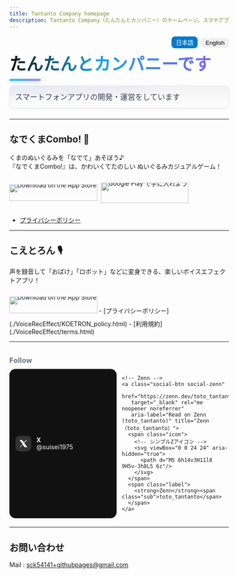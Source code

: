 ```yaml
---
title: Tantanto Company homepage
description: Tantanto Company（たんたんとカンパニー）のホームページ。スマホアプリなどを作っています。
---
```


<div style="text-align:right; margin:1em 0;">
  <button id="btn-ja" class="active">日本語</button>
  <button id="btn-en">English</button>
</div>

<section id="lang-ja" class="lang-section active" markdown="1">

# たんたんとカンパニーです
スマートフォンアプリの開発・運営をしています

---

## なでくまCombo! 🧸
くまのぬいぐるみを「なでて」あそぼう♪  
『なでくまCombo!』は、かわいくてたのしい ぬいぐるみカジュアルゲーム！

<p class="store-badges">
  <a class="badge-appstore" href="https://apps.apple.com/us/app/pat-the-bear/id6747101851">
    <img src="https://developer.apple.com/assets/elements/badges/download-on-the-app-store.svg"
         alt="Download on the App Store">
  </a>
  <a class="badge-googleplay" href="https://play.google.com/store/apps/details?id=com.toto.NadekumaCombo">
    <img src="https://play.google.com/intl/ja/badges/static/images/badges/ja_badge_web_generic.png"
         alt="Google Play で手に入れよう">
  </a>
</p>

- [プライバシーポリシー](./nadekuma_policy.html)

---

## こえとろん 🎙️
声を録音して「おばけ」「ロボット」などに変身できる、楽しいボイスエフェクトアプリ！

<p class="store-badges">
  <a class="badge-appstore" href="https://apps.apple.com/us/app/koetron/id6751819556">
    <img src="https://developer.apple.com/assets/elements/badges/download-on-the-app-store.svg"
         alt="Download on the App Store">
  </a>
</p>
- [プライバシーポリシー](./VoiceRecEffect/KOETRON_policy.html)  
- [利用規約](./VoiceRecEffect/terms.html)

---

<section class="social-section" aria-label="Social links">
  <h3 class="social-title">Follow</h3>
  <div class="social-row">
    <!-- X -->
    <a class="social-btn social-x"
       href="https://x.com/suisei1975"
       target="_blank" rel="me noopener noreferrer"
       aria-label="Follow on X (@suisei1975)" title="X（@suisei1975）">
      <span class="icon">
        <!-- X logo (SVG) -->
        <svg viewBox="0 0 24 24" aria-hidden="true">
          <path d="M18.9 3H21l-6.7 7.6L22 21h-7l-5-6.8L4.5 21H3l7.2-8.4L2 3h7l4.6 6.3L18.9 3z"/>
        </svg>
      </span>
      <span class="label">
        <strong>X</strong><span class="sub">@suisei1975</span>
      </span>
    </a>

    <!-- Zenn -->
    <a class="social-btn social-zenn"
       href="https://zenn.dev/toto_tantanto"
       target="_blank" rel="me noopener noreferrer"
       aria-label="Read on Zenn (toto_tantanto)" title="Zenn（toto_tantanto）">
      <span class="icon">
        <!-- シンプルZアイコン -->
        <svg viewBox="0 0 24 24" aria-hidden="true">
          <path d="M5 6h14v3H11l8 9H5v-3h8L5 6z"/>
        </svg>
      </span>
      <span class="label">
        <strong>Zenn</strong><span class="sub">toto_tantanto</span>
      </span>
    </a>
  </div>
</section>


---

## お問い合わせ
Mail : sck54141+githubpages@gmail.com

</section>

<section id="lang-en" class="lang-section" markdown="1">

# Tantanto Company
We create smartphone apps and games.

---

## Pat the Bear! 🧸
Let’s play by “petting” the teddy bears!  
**Pat the Bear!** is a cute and fun casual game with adorable stuffed animals.

<p class="store-badges">
  <a class="badge-appstore" href="https://apps.apple.com/us/app/pat-the-bear/id6747101851">
    <img src="https://developer.apple.com/assets/elements/badges/download-on-the-app-store.svg"
         alt="Download on the App Store">
  </a>
  <a class="badge-googleplay" href="https://play.google.com/store/apps/details?id=com.toto.NadekumaCombo">
    <img src="https://play.google.com/intl/en_us/badges/static/images/badges/en_badge_web_generic.png"
         alt="Get it on Google Play">
  </a>
</p>

- [Privacy Policy](./nadekuma_policy.html)

---

## Koetron 🎙️
Record your voice and transform it instantly with fun effects like “Ghost” or “Robot”!
<p class="store-badges">
  <a class="badge-appstore" href="https://apps.apple.com/us/app/koetron/id6751819556">
    <img src="https://developer.apple.com/assets/elements/badges/download-on-the-app-store.svg"
         alt="Download on the App Store">
  </a>
</p>
- [Privacy Policy](./VoiceRecEffect/KOETRON_policy.html)  
- [Terms of Service](./VoiceRecEffect/terms.html)

---

<section class="social-section" aria-label="Social links">
  <h3 class="social-title">Follow</h3>
  <div class="social-row">
    <!-- X -->
    <a class="social-btn social-x"
       href="https://x.com/suisei1975"
       target="_blank" rel="me noopener noreferrer"
       aria-label="Follow on X (@suisei1975)" title="X（@suisei1975）">
      <span class="icon">
        <!-- X logo (SVG) -->
        <svg viewBox="0 0 24 24" aria-hidden="true">
          <path d="M18.9 3H21l-6.7 7.6L22 21h-7l-5-6.8L4.5 21H3l7.2-8.4L2 3h7l4.6 6.3L18.9 3z"/>
        </svg>
      </span>
      <span class="label">
        <strong>X</strong><span class="sub">@suisei1975</span>
      </span>
    </a>

    <!-- Zenn -->
    <a class="social-btn social-zenn"
       href="https://zenn.dev/toto_tantanto"
       target="_blank" rel="me noopener noreferrer"
       aria-label="Read on Zenn (toto_tantanto)" title="Zenn（toto_tantanto）">
      <span class="icon">
        <!-- シンプルZアイコン -->
        <svg viewBox="0 0 24 24" aria-hidden="true">
          <path d="M5 6h14v3H11l8 9H5v-3h8L5 6z"/>
        </svg>
      </span>
      <span class="label">
        <strong>Zenn</strong><span class="sub">toto_tantanto</span>
      </span>
    </a>
  </div>
</section>

---

## Contact
Mail : sck54141+githubpages@gmail.com

</section>

<script>
const btnJa = document.getElementById('btn-ja');
const btnEn = document.getElementById('btn-en');
const secJa = document.getElementById('lang-ja');
const secEn = document.getElementById('lang-en');

function applyLang(lang) {
  const isJa = lang === 'ja';
  secJa.classList.toggle('active', isJa);
  secEn.classList.toggle('active', !isJa);
  btnJa.classList.toggle('active', isJa);
  btnEn.classList.toggle('active', !isJa);
  document.documentElement.setAttribute('lang', isJa ? 'ja' : 'en');
  try { localStorage.setItem('siteLang', lang); } catch(e) {}
}

btnJa.addEventListener('click', () => applyLang('ja'));
btnEn.addEventListener('click', () => applyLang('en'));

(function initLang(){
  try {
    const saved = localStorage.getItem('siteLang');
    if(saved){ return applyLang(saved); }
  } catch(e){}
  const nav = (navigator.language||'ja').toLowerCase();
  applyLang(nav.startsWith('ja') ? 'ja' : 'en');
})();
</script>

<style>
/* ================= Base (既存UI) ================= */
.lang-section{display:none;}
.lang-section.active{display:block;}
button{padding:4px 10px; margin-left:4px; border:0; border-radius:8px; cursor:pointer;}
button.active{background:#007acc;color:#fff;}

/* バッジ共通レイアウト */
.store-badges {
  display: inline-flex;
  gap: 8px;
  align-items: center;
  line-height: 0;
}
.store-badges .badge-appstore { display:inline-flex; height:38px; }
.store-badges .badge-googleplay { display:inline-flex; height:47px; }
.store-badges .badge-appstore img,
.store-badges .badge-googleplay img {
  height: 100% !important;
  width: auto;
  display: block;
}

/* ================= Theme Tokens ================= */
:root{
  --card-bg: #ffffff;
  --card-fg: #111111;
  --muted:   #6b7280;   /* slate-500 */
  --ring:    #60a5fa;   /* blue-400 */

  --x-bg: #111111;  --x-fg: #ffffff;
  --z-bg: #155e75;  --z-fg: #ffffff; /* 青緑系 */
}
@media (prefers-color-scheme: dark){
  :root{
    --card-bg: #111418;
    --card-fg: #e5e7eb;
    --muted:   #9ca3af;
    --ring:    #60a5fa;

    --x-bg: #0f1114;  --x-fg: #e5e7eb;
    --z-bg: #0b3d46;  --z-fg: #e5e7eb;
  }
}

/* ================= Social Buttons ================= */
.social-section{ margin: 32px 0 20px; }
.social-title{
  margin: 0 0 10px;
  font-size: 1rem;
  font-weight: 700;
  color: var(--muted);
  letter-spacing: .02em;
}

.social-row{
  display: grid;
  grid-template-columns: repeat(auto-fit, minmax(240px,1fr));
  gap: 12px;
}

.social-btn{
  display: flex;
  align-items: center;
  gap: 12px;
  padding: 12px 14px;
  border-radius: 14px;
  text-decoration: none;
  position: relative;
  overflow: clip;
  background: var(--card-bg);
  color: var(--card-fg);
  transition: transform .15s ease, box-shadow .2s ease, background-color .2s ease;
  box-shadow: 0 2px 10px rgba(0,0,0,.06);
  outline: none;
}
.social-btn:focus-visible{ box-shadow: 0 0 0 3px var(--ring); }

.social-btn .icon{
  flex: 0 0 36px;
  width: 36px; height: 36px;
  display: grid; place-items: center;
  border-radius: 10px;
  background: rgba(255,255,255,.12);
  color: inherit;
}
.social-btn .icon svg{ width:22px; height:22px; fill: currentColor; }

/* —— 読みやすさ最優先の文字色（強制上書き） —— */
.social-btn .label,
.social-btn .label strong,
.social-btn .label .sub{
  color: #ffffff !important;
}
.social-btn .label{
  display:flex; flex-direction:column;
  line-height:1.15;
  font-weight:600;
}
.social-btn .label .sub{
  font-size:.9rem;
  font-weight:400;
  color:#f1f5f9 !important; /* 少しだけコントラスト弱め */
}
.social-btn strong{ font-weight:700; }

/* Brand variants */
.social-x{
  background: var(--x-bg);
  color: var(--x-fg);
}
.social-x .icon{
  background: rgba(255,255,255,.14);
  color: var(--x-fg);
}

.social-zenn{
  background: var(--z-bg);
  color: var(--z-fg);
}
.social-zenn .icon{
  background: rgba(0,0,0,.12);
  color: var(--z-fg);
}

/* Hover / active */
@media (hover:hover){
  .social-btn:hover{ transform: translateY(-2px); box-shadow: 0 6px 18px rgba(0,0,0,.15); }
}
.social-btn:active{ transform: translateY(0); box-shadow: 0 2px 10px rgba(0,0,0,.08); }

/* 小さめ画面での余白 */
@media (max-width: 420px){
  .social-row{ grid-template-columns: 1fr; }
}

  /* ===== Hero heading (最初のh1＋直後のpだけを装飾) ===== */

/* 見出しをグラデ文字＋下線バーで強調 */
.lang-section.active > h1:first-of-type{
  margin: 6px 0 10px;
  font-weight: 800;
  line-height: 1.15;
  letter-spacing: .01em;
  font-size: clamp(28px, 4vw, 42px);
  background: linear-gradient(90deg,#111 0%, #0ea5e9 40%, #8b5cf6 100%);
  -webkit-background-clip: text;
  background-clip: text;
  color: transparent;
  position: relative;
}
.lang-section.active > h1:first-of-type::after{
  content:"";
  display:block;
  width: 72px; height: 5px;
  border-radius: 999px;
  margin-top: 12px;
  background: linear-gradient(90deg,#22d3ee 0%, #60a5fa 50%, #a78bfa 100%);
  box-shadow: 0 2px 10px rgba(96,165,250,.35);
}

/* 説明文を“リード文”に */
.lang-section.active > h1:first-of-type + p{
  margin: 10px 0 24px;
  font-size: clamp(15px, 1.8vw, 18px);
  line-height: 1.8;
  color: #374151;                   /* slate-700 */
  background:
    radial-gradient(120% 90% at 0% 0%, rgba(14,165,233,.08), rgba(139,92,246,.06) 40%, transparent 70%),
    linear-gradient(180deg, rgba(0,0,0,.04), rgba(0,0,0,0));
  padding: 10px 12px;
  border-radius: 12px;
  border: 1px solid rgba(0,0,0,.06);
  box-shadow: 0 1px 6px rgba(0,0,0,.05);
}

/* ダークモード最適化 */
@media (prefers-color-scheme: dark){
  .lang-section.active > h1:first-of-type{
    background: linear-gradient(90deg,#e5e7eb 0%, #60a5fa 45%, #a78bfa 100%);
  }
  .lang-section.active > h1:first-of-type + p{
    color: #e5e7eb;
    background:
      radial-gradient(120% 90% at 0% 0%, rgba(56,189,248,.14), rgba(167,139,250,.12) 40%, transparent 70%),
      linear-gradient(180deg, rgba(255,255,255,.06), rgba(255,255,255,0));
    border-color: rgba(255,255,255,.08);
    box-shadow: 0 1px 10px rgba(0,0,0,.35);
  }
}

</style>

